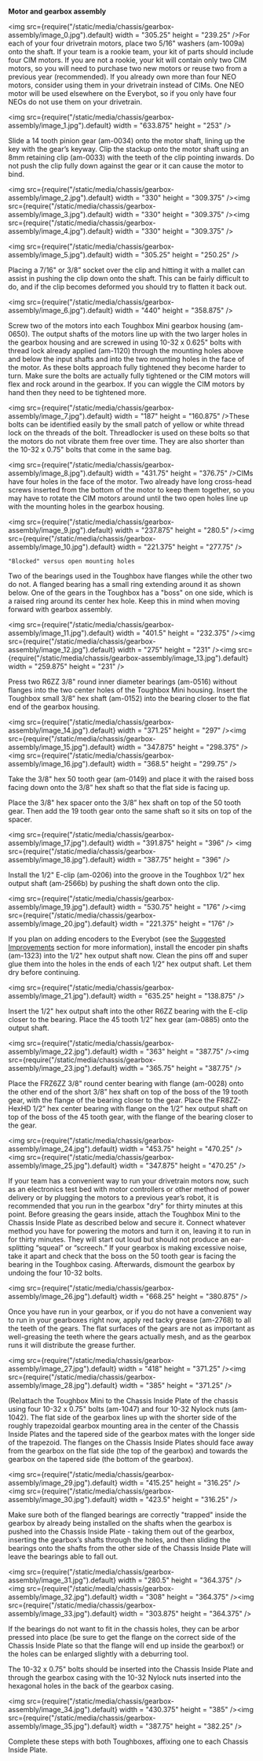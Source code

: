 **Motor and gearbox assembly**

<img src={require("/static/media/chassis/gearbox-assembly/image_0.jpg").default} width = "305.25" height = "239.25" />For each of your four drivetrain motors, place two 5/16" washers (am-1009a) onto the shaft. If your team is a rookie team, your kit of parts should include four CIM motors. If you are not a rookie, your kit will contain only two CIM motors, so you will need to purchase two new motors or reuse two from a previous year (recommended). If you already own more than four NEO motors, consider using them in your drivetrain instead of CIMs. One NEO motor will be used elsewhere on the Everybot, so if you only have four NEOs do not use them on your drivetrain.

<img src={require("/static/media/chassis/gearbox-assembly/image_1.jpg").default} width = "633.875" height = "253" />

Slide a 14 tooth pinion gear (am-0034) onto the motor shaft, lining up the key with the gear’s keyway. Clip the stackup onto the motor shaft using an 8mm retaining clip (am-0033) with the teeth of the clip pointing inwards. Do not push the clip fully down against the gear or it can cause the motor to bind.

<img src={require("/static/media/chassis/gearbox-assembly/image_2.jpg").default} width = "330" height = "309.375" /><img src={require("/static/media/chassis/gearbox-assembly/image_3.jpg").default} width = "330" height = "309.375" /><img src={require("/static/media/chassis/gearbox-assembly/image_4.jpg").default} width = "330" height = "309.375" />

<img src={require("/static/media/chassis/gearbox-assembly/image_5.jpg").default} width = "305.25" height = "250.25" />

Placing a 7/16" or 3/8” socket over the clip and hitting it with a mallet can assist in pushing the clip down onto the shaft. This can be fairly difficult to do, and if the clip becomes deformed you should try to flatten it back out.

<img src={require("/static/media/chassis/gearbox-assembly/image_6.jpg").default} width = "440" height = "358.875" />

Screw two of the motors into each Toughbox Mini gearbox housing (am-0650). The output shafts of the motors line up with the two larger holes in the gearbox housing and are screwed in using 10-32 x 0.625" bolts with thread lock already applied (am-1120) through the mounting holes above and below the input shafts and into the two mounting holes in the face of the motor. As these bolts approach fully tightened they become harder to turn. Make sure the bolts are actually fully tightened or the CIM motors will flex and rock around in the gearbox. If you can wiggle the CIM motors by hand then they need to be tightened more.

<img src={require("/static/media/chassis/gearbox-assembly/image_7.jpg").default} width = "187" height = "160.875" />These bolts can be identified easily by the small patch of yellow or white thread lock on the threads of the bolt. Threadlocker is used on these bolts so that the motors do not vibrate them free over time. They are also shorter than the 10-32 x 0.75" bolts that come in the same bag.

<img src={require("/static/media/chassis/gearbox-assembly/image_8.jpg").default} width = "431.75" height = "376.75" />CIMs have four holes in the face of the motor. Two already have long cross-head screws inserted from the bottom of the motor to keep them together, so you may have to rotate the CIM motors around until the two open holes line up with the mounting holes in the gearbox housing. 

<img src={require("/static/media/chassis/gearbox-assembly/image_9.jpg").default} width = "237.875" height = "280.5" /><img src={require("/static/media/chassis/gearbox-assembly/image_10.jpg").default} width = "221.375" height = "277.75" />

	"Blocked" versus open mounting holes

Two of the bearings used in the Toughbox have flanges while the other two do not. A flanged bearing has a small ring extending around it as shown below. One of the gears in the Toughbox has a "boss" on one side, which is a raised ring around its center hex hole. Keep this in mind when moving forward with gearbox assembly.

<img src={require("/static/media/chassis/gearbox-assembly/image_11.jpg").default} width = "401.5" height = "232.375" /><img src={require("/static/media/chassis/gearbox-assembly/image_12.jpg").default} width = "275" height = "231" /><img src={require("/static/media/chassis/gearbox-assembly/image_13.jpg").default} width = "259.875" height = "231" />	

Press two R6ZZ 3/8" round inner diameter bearings (am-0516) without flanges into the two center holes of the Toughbox Mini housing. Insert the Toughbox small 3/8” hex shaft (am-0152) into the bearing closer to the flat end of the gearbox housing.

<img src={require("/static/media/chassis/gearbox-assembly/image_14.jpg").default} width = "371.25" height = "297" /><img src={require("/static/media/chassis/gearbox-assembly/image_15.jpg").default} width = "347.875" height = "298.375" /><img src={require("/static/media/chassis/gearbox-assembly/image_16.jpg").default} width = "368.5" height = "299.75" />

Take the 3/8" hex 50 tooth gear (am-0149) and place it with the raised boss facing down onto the 3/8” hex shaft so that the flat side is facing up.

Place the 3/8" hex spacer onto the 3/8” hex shaft on top of the 50 tooth gear. Then add the 19 tooth gear onto the same shaft so it sits on top of the spacer.

<img src={require("/static/media/chassis/gearbox-assembly/image_17.jpg").default} width = "391.875" height = "396" /> <img src={require("/static/media/chassis/gearbox-assembly/image_18.jpg").default} width = "387.75" height = "396" />

Install the 1/2" E-clip (am-0206) into the groove in the Toughbox 1/2” hex output shaft (am-2566b) by pushing the shaft down onto the clip.

<img src={require("/static/media/chassis/gearbox-assembly/image_19.jpg").default} width = "530.75" height = "176" /><img src={require("/static/media/chassis/gearbox-assembly/image_20.jpg").default} width = "221.375" height = "176" />  

If you plan on adding encoders to the Everybot (see the [Suggested Improvements](https://docs.google.com/document/d/1q2b-Aj2qL-e8q0LyJSA-Xj8--UgQs6mV6OJV3niVg_Q/edit#heading=h.tba20tcjnbex) section for more information), install the encoder pin shafts (am-1323) into the 1/2" hex output shaft now. Clean the pins off and super glue them into the holes in the ends of each 1/2” hex output shaft. Let them dry before continuing.

<img src={require("/static/media/chassis/gearbox-assembly/image_21.jpg").default} width = "635.25" height = "138.875" />

Insert the 1/2" hex output shaft into the other R6ZZ bearing with the E-clip closer to the bearing. Place the 45 tooth 1/2” hex gear (am-0885) onto the output shaft.

<img src={require("/static/media/chassis/gearbox-assembly/image_22.jpg").default} width = "363" height = "387.75" /><img src={require("/static/media/chassis/gearbox-assembly/image_23.jpg").default} width = "365.75" height = "387.75" />

Place the FRZ6ZZ 3/8" round center bearing with flange (am-0028) onto the other end of the short 3/8” hex shaft on top of the boss of the 19 tooth gear, with the flange of the bearing closer to the gear. Place the FR8ZZ-HexHD 1/2” hex center bearing with flange on the 1/2” hex output shaft on top of the boss of the 45 tooth gear, with the flange of the bearing closer to the gear.

<img src={require("/static/media/chassis/gearbox-assembly/image_24.jpg").default} width = "453.75" height = "470.25" /><img src={require("/static/media/chassis/gearbox-assembly/image_25.jpg").default} width = "347.875" height = "470.25" />

If your team has a convenient way to run your drivetrain motors now, such as an electronics test bed with motor controllers or other method of power delivery or by plugging the motors to a previous year’s robot, it is recommended that you run in the gearbox "dry" for thirty minutes at this point. Before greasing the gears inside, attach the Toughbox Mini to the Chassis Inside Plate as described below and secure it. Connect whatever method you have for powering the motors and turn it on, leaving it to run in for thirty minutes. They will start out loud but should not produce an ear-splitting “squeal” or “screech.” If your gearbox is making excessive noise, take it apart and check that the boss on the 50 tooth gear is facing the bearing in the Toughbox casing. Afterwards, dismount the gearbox by undoing the four 10-32 bolts.

<img src={require("/static/media/chassis/gearbox-assembly/image_26.jpg").default} width = "668.25" height = "380.875" />

Once you have run in your gearbox, or if you do not have a convenient way to run in your gearboxes right now, apply red tacky grease (am-2768) to all the teeth of the gears. The flat surfaces of the gears are not as important as well-greasing the teeth where the gears actually mesh, and as the gearbox runs it will distribute the grease further.

<img src={require("/static/media/chassis/gearbox-assembly/image_27.jpg").default} width = "418" height = "371.25" /><img src={require("/static/media/chassis/gearbox-assembly/image_28.jpg").default} width = "385" height = "371.25" />

(Re)attach the Toughbox Mini to the Chassis Inside Plate of the chassis using four 10-32 x 0.75" bolts (am-1047) and four 10-32 Nylock nuts (am-1042). The flat side of the gearbox lines up with the shorter side of the roughly trapezoidal gearbox mounting area in the center of the Chassis Inside Plates and the tapered side of the gearbox mates with the longer side of the trapezoid. The flanges on the Chassis Inside Plates should face away from the gearbox on the flat side (the top of the gearbox) and towards the gearbox on the tapered side (the bottom of the gearbox).

<img src={require("/static/media/chassis/gearbox-assembly/image_29.jpg").default} width = "415.25" height = "316.25" /><img src={require("/static/media/chassis/gearbox-assembly/image_30.jpg").default} width = "423.5" height = "316.25" />

Make sure both of the flanged bearings are correctly "trapped" inside the gearbox by already being installed on the shafts when the gearbox is pushed into the Chassis Inside Plate - taking them out of the gearbox, inserting the gearbox’s shafts through the holes, and then sliding the bearings onto the shafts from the other side of the Chassis Inside Plate will leave the bearings able to fall out.

<img src={require("/static/media/chassis/gearbox-assembly/image_31.jpg").default} width = "280.5" height = "364.375" /><img src={require("/static/media/chassis/gearbox-assembly/image_32.jpg").default} width = "308" height = "364.375" /><img src={require("/static/media/chassis/gearbox-assembly/image_33.jpg").default} width = "303.875" height = "364.375" />

If the bearings do not want to fit in the chassis holes, they can be arbor pressed into place (be sure to get the flange on the correct side of the Chassis Inside Plate so that the flange will end up inside the gearbox!) or the holes can be enlarged slightly with a deburring tool.

The 10-32 x 0.75" bolts should be inserted into the Chassis Inside Plate and through the gearbox casing with the 10-32 Nylock nuts inserted into the hexagonal holes in the back of the gearbox casing.

<img src={require("/static/media/chassis/gearbox-assembly/image_34.jpg").default} width = "430.375" height = "385" /><img src={require("/static/media/chassis/gearbox-assembly/image_35.jpg").default} width = "387.75" height = "382.25" />

Complete these steps with both Toughboxes, affixing one to each Chassis Inside Plate.

